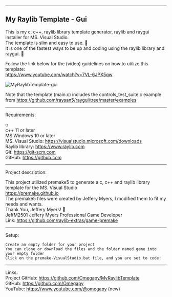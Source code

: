 -----------------------------------------------------------------------------------------------------------------------------
 My Raylib Template - Gui
 -----------------------------------------------------------------------------------------------------------------------------
 

This is my c, c++, raylib library template generator, raylib and raygui installer for MS. Visual Studio.  
The template is slim and easy to use. :raised_hands:  
It is one of the fastest ways to be up and coding using the raylib library and raygui. :runner: 

Follow the link below for the (video) guidelines on how to utilize this template:  
https://www.youtube.com/watch?v=7VL-6JPX5qw

![MyRaylibTemplate-gui](https://user-images.githubusercontent.com/121726699/211132030-a3d46ff2-8f57-4842-b038-bee14d2e8b43.PNG)

Note that the template (main.c) includes the controls_test_suite.c example from https://github.com/raysan5/raygui/tree/master/examples

-----------------------------------------------------------------------------------------------------------------------------
Requirements:

c  
c++ 11 or later  
MS Windows 10 or later   
MS. Visual Studio: https://visualstudio.microsoft.com/downloads  
Raylib library: https://www.raylib.com  
Git: https://git-scm.com  
GitHub: https://github.com  

-----------------------------------------------------------------------------------------------------------------------------
Project description:

This project utilized premake5 to generate a c, c++ and raylib library template for the MS. Visual Studio  
https://premake.github.io  
The premake5 files were created by Jeffery Myers, I modified them to fit my needs and wants.  
Thank You, Jeffery Myers! :clap:  
JeffM2501 Jeffery Myers Professional Game Developer  
Link: https://github.com/raylib-extras/game-premake  

-----------------------------------------------------------------------------------------------------------------------------
Setup:

	Create an empty folder for your project
	You can clone or download the files and the folder named game into your empty folder
	Click on the premake-VisualStudio.bat file, and you are set to code!

-----------------------------------------------------------------------------------------------------------------------------
Links:  
Project GitHub: https://github.com/Omegapy/MyRaylibTemplate  
GitHub: https://github.com/Omegapy  
YouTube: https://www.youtube.com/@omegapy (new)  

